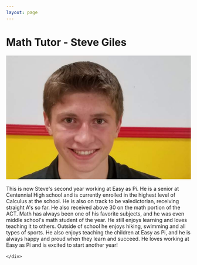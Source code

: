 ```yaml
---
layout: page
---
```

<!-- main start -->
<div class="main col-12">
  <div class="row">
    <div class="col-md-12">
      <h1 class="page-title">Math Tutor - Steve Giles</h1>
      <div class="separator-2"></div>
      <div class="row">
        <div class="col-md-5 col-md-push-7 mb-20">
          <img src="/images/tutors/giles_steve.jpg" class="img-responsive" alt="Math Tutor Steve Giles">
        </div>
        <div class="col-md-7 col-md-pull-5">
          <p>This is now Steve's second year working at Easy as Pi. He is a senior at Centennial High school and is currently enrolled in the highest level of Calculus at the school.  He is also on track to be valedictorian, receiving straight A's so far.  He also received above 30 on the math portion of the ACT. Math has always been one of his favorite subjects, and he was even middle school's math student of the year. He still enjoys learning and loves teaching it to others.  Outside of school he enjoys hiking, swimming and all types of sports. He also enjoys teaching the children at Easy as Pi, and he is always happy and proud when they learn and succeed. He loves working at Easy as Pi and is excited to start another year!</p>
        </div>
      </div>
      
    </div>
  </div>
</div>
<!-- main end -->
